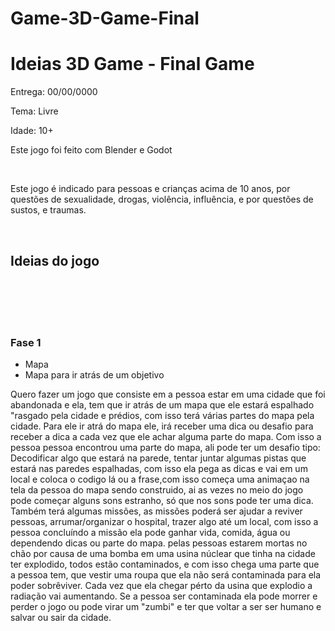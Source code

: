 ﻿# Game-3D-Game-Final

<h1 class="Titulo"> Ideias 3D Game - Final Game </h1>

<p> Entrega: 00/00/0000 </p>
<p>Tema: Livre</p>
<p>Idade: 10+</p>
<p>Este jogo foi feito com Blender e Godot</p>

<br>
<p>Este jogo é indicado para pessoas e crianças acima de 10 anos, por questões de sexualidade, drogas, violência, influência, e por questões de sustos, e traumas.</p>
<br>

<h2>Ideias do jogo</h2>
<br>
<br>
<br>
<br>


<h3>Fase 1</h3>
<ul>
<li>Mapa</li>
<li>Mapa para ir atrás de um objetivo</li>
</ul>


<p>Quero fazer um jogo que consiste em a pessoa estar em uma cidade que foi abandonada e ela, tem que ir atrás de um mapa que ele estará espalhado "rasgado pela cidade e prédios, com isso terá várias partes do mapa pela cidade. Para ele ir atrá do mapa ele, irá receber uma dica ou desafio para receber a dica a cada vez que ele achar alguma parte do mapa. Com isso a pessoa pessoa encontrou uma parte do mapa, ali pode ter um desafio tipo: Decodificar algo que estará na parede, tentar juntar algumas pistas que estará nas paredes espalhadas, com isso ela pega as dicas e vai em um local e coloca o codigo lá ou a frase,com isso começa uma animaçao na tela da pessoa do mapa sendo construido, ai as vezes no meio do jogo pode começar alguns sons estranho, só que nos sons pode ter uma dica. Também terá algumas missões, as missões poderá ser ajudar a reviver pessoas, arrumar/organizar o hospital, trazer algo até um local, com isso a pessoa concluíndo a missão ela pode ganhar vida, comida, água ou dependendo dicas ou parte do mapa. pelas pessoas estarem mortas no chão por causa de uma bomba em uma usina núclear que tinha na cidade ter explodido, todos estão contaminados, e com isso chega uma parte que a pessoa tem, que vestir uma roupa que ela não será contaminada para ela poder sobrêviver. Cada vez que ela chegar pérto da usina que explodio a radiação vai aumentando. Se a pessoa ser contaminada ela pode morrer e perder o jogo ou pode  virar um "zumbi" e ter que voltar a ser ser humano e salvar ou sair da cidade. </p>

